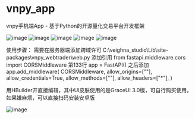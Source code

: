 # vnpy_app
vnpy手机端App - 基于Python的开源量化交易平台开发框架

![image](https://static.vnpy.com/upload/temp/3b2a6dad-e537-4a73-beac-3ab9066321b9.jpg)
![image](https://static.vnpy.com/upload/temp/9b1ba192-4ff9-4222-a649-53b3eb15267b.jpg)
![image](https://static.vnpy.com/upload/temp/bf79b88a-4538-47c5-aaa5-cea5c12c8ea8.jpg)
![image](https://static.vnpy.com/upload/temp/b8e26798-d584-44ff-bfc6-41e878a7eba8.jpg)
![image](https://static.vnpy.com/upload/temp/fb5d3cbc-a40d-4296-bcd0-e7da5d0d4546.jpg)

使用步骤：
需要在服务器端添加跨域许可
C:\veighna_studio\Lib\site-packages\vnpy_webtrader\web.py
添加引用
from fastapi.middleware.cors import CORSMiddleware
第133行 app = FastAPI() 之后添加
app.add_middleware(
CORSMiddleware,
allow_origins=[""],
allow_credentials=True,
allow_methods=[""],
allow_headers=["*"],
)

用HBuilder开直接编辑，其中UI皮肤使用的是GraceUI 3.0版，可自行购买使用。
如果嫌麻烦，可以直接扫码安装安卓版

![image](https://static.vnpy.com/upload/temp/331c6254-9642-45c2-9462-84879d456da8.png)

